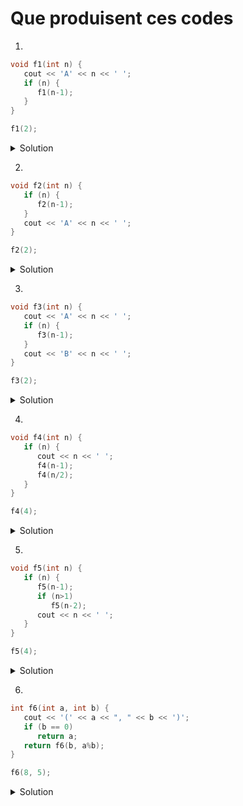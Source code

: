 # Que produisent ces codes

<!-- ----------------------------- -->
1)

~~~cpp
void f1(int n) {
   cout << 'A' << n << ' ';
   if (n) {
      f1(n-1);
   }
}

f1(2);
~~~

<details>
<summary>Solution</summary>

~~~
A2 A1 A0
~~~
</details>

<!-- ----------------------------- -->
2)

~~~cpp
void f2(int n) {
   if (n) {
      f2(n-1);
   }
   cout << 'A' << n << ' ';
}

f2(2);
~~~

<details>
<summary>Solution</summary>

~~~
A0 A1 A2
~~~
</details>

<!-- ----------------------------- -->
3)

~~~cpp
void f3(int n) {
   cout << 'A' << n << ' ';
   if (n) {
      f3(n-1);
   }
   cout << 'B' << n << ' ';
}

f3(2);
~~~

<details>
<summary>Solution</summary>

~~~
A2 A1 A0 B0 B1 B2
~~~
</details>

<!-- ----------------------------- -->
4)

~~~cpp
void f4(int n) {
   if (n) {
      cout << n << ' ';
      f4(n-1);
      f4(n/2);
   }
}

f4(4);
~~~

<details>
<summary>Solution</summary>

~~~
4 3 2 1 1 1 2 1 1
~~~
</details>

<!-- ----------------------------- -->
5)

~~~cpp
void f5(int n) {
   if (n) {
      f5(n-1);
      if (n>1)
         f5(n-2);
      cout << n << ' ';
   }
}

f5(4);
~~~

<details>
<summary>Solution</summary>

~~~
1 2 1 3 1 2 4
~~~
</details>

<!-- ----------------------------- -->
6)

~~~cpp
int f6(int a, int b) {
   cout << '(' << a << ", " << b << ')';
   if (b == 0)
      return a;
   return f6(b, a%b);
}

f6(8, 5);
~~~

<details>
<summary>Solution</summary>

~~~
(8, 5)(5, 3)(3, 2)(2, 1)(1, 0)
~~~
</details>
